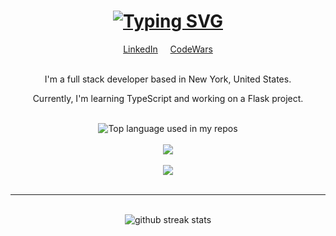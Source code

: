 <h1 align='center'>
<a href="https://git.io/typing-svg"><img src="https://readme-typing-svg.demolab.com?font=Fira+Code&size=75&duration=1500&pause=600&color=FFEA74&background=ff5837&center=true&vCenter=true&multiline=true&width=1920&height=330&lines=Hello!;My+name+is+Sarah+Zaccagni;Welcome+to+my+README" alt="Typing SVG" /></a>
</h1>
<div align='center'>
<a href='https://www.linkedin.com/in/szaccagni/'>LinkedIn</a>
&nbsp;
&nbsp;
<a href='https://www.codewars.com/users/sarza'>CodeWars</a>
<br>
<br>
<p>I'm a full stack developer based in New York, United States.</p>
<p>Currently, I'm learning TypeScript and working on a Flask project.</p> 
<br>
<img width="" src="https://github-readme-stats.vercel.app/api/top-langs/?username=szaccagni&layout=compact&hide_title=1&card_width=300&exclude_repo=habit_tracker" alt="Top language used in my repos" />
<br><br>
<img align="center" src="https://skillicons.dev/icons?i=js,html,css,react,express,mongodb,nodejs">
<br><br>
<img align="center" src="https://skillicons.dev/icons?i=py,django,flask,git,github,heroku,postgres">
<br><br>
<hr>
<br>
<img width="" src="https://github-readme-streak-stats.herokuapp.com?user=szaccagni&background=FF5937&border=F9F9F900&stroke=F9F9F9&fire=FFE973&ring=FFE973&currStreakNum=F9F9F9&sideNums=F9F9F9&currStreakLabel=FFE973&sideLabels=FFE973&dates=FFE973&)](https://git.io/streak-stats" alt="github streak stats" />
</div>
